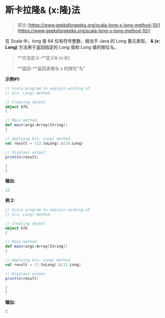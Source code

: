 # 斯卡拉隆& (x:隆)法

> 原文:[https://www.geeksforgeeks.org/scala-long-x-long-method-10/](https://www.geeksforgeeks.org/scala-long-x-long-method-10/)

在 Scala 中，long 是 64 位有符号整数，相当于 Java 的 Long 基元类型。 **& (x: Long)** 方法用于返回指定的 Long 值和 Long 值的按位与。

> **方法定义–**定义& (x:长)
> 
> **返回–**返回该值与 x 的按位“与”

**示例#1:**

```scala
// Scala program to explain working of
// &(x: Long) method

// Creating object
object GfG
{ 

// Main method
def main(args:Array[String])
{

// Applying &(x: Long) method 
val result = (13.toLong).&(28:Long)

// Displays output
println(result)

}
} 
```

**输出:**

```scala
12
```

**例 2:**

```scala
// Scala program to explain working of
// &(x: Long) method

// Creating object
object GfG
{ 

// Main method
def main(args:Array[String])
{

// Applying &(x: Long) method 
val result = (7.toLong).&(11:Long)

// Displays output
println(result)

}
} 
```

**输出:**

```scala
3
```
